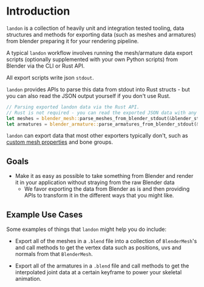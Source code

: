 # Introduction

`landon` is a collection of heavily unit and integration tested tooling, data structures and methods for
exporting data (such as meshes and armatures) from blender preparing it for your rendering pipeline.

A typical `landon` workflow involves running the mesh/armature data export scripts
(optionally supplemented with your own Python scripts) from Blender via the CLI or Rust API.

All export scripts write json `stdout`.

`landon` provides APIs to parse this data from stdout into Rust structs - but you can also read the JSON
output yourself if you don't use Rust.

```rust
// Parsing exported landon data via the Rust API.
// Rust is not required - you can read the exported JSON data with any programming language.
let meshes = blender_mesh::parse_meshes_from_blender_stdout(&blender_stdout);
let armatures = blender_armature::parse_armatures_from_blender_stdout(&blender_stdout);
```

`landon` can export data that most other exporters typically don't, such as [custom mesh properties][custom-properties]
and bone groups.

## Goals

- Make it as easy as possible to take something from Blender and render it in your application without straying from the raw Blender data
  - We favor exporting the data from Blender as is and then providing APIs to transform it in the different ways that you might like.

## Example Use Cases

Some examples of things that `landon` might help you do include:

- Export all of the meshes in a `.blend` file into a collection of `BlenderMesh`'s and call methods to get the vertex data such as positions, uvs and normals from that `BlenderMesh`.

- Export all of the armatures in a `.blend` file and call methods to get the interpolated joint data at a certain keyframe to power your skeletal animation.

[custom-properties]: https://docs.rs/blender-mesh/latest/blender_mesh/struct.BlenderMesh.html#method.custom_properties
